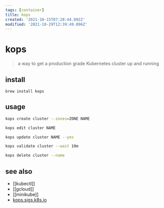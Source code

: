 ```yaml
---
tags: [container]
title: kops
created: '2021-10-15T07:28:44.092Z'
modified: '2021-10-29T12:39:49.096Z'
---
```


# kops

> a way to get a production grade Kubernetes cluster up and running

## install

`brew install kops`

## usage

```sh
kops create cluster --zones=ZONE NAME

kops edit cluster NAME

kops update cluster NAME --yes

kops validate cluster --wait 10m

kops delete cluster --name
```

## see also

- [[kubectl]]
- [[gcloud]]
- [[minikube]]
- [kops.sigs.k8s.io](https://kops.sigs.k8s.io/)
